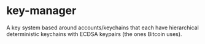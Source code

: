 # key-manager

A key system based around accounts/keychains that each have hierarchical deterministic keychains with ECDSA keypairs (the ones Bitcoin uses).
